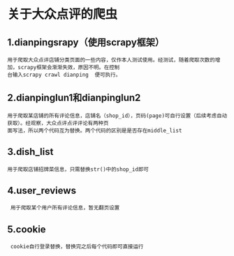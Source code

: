 # 关于大众点评的爬虫

## 1.dianpingsrapy（使用scrapy框架）
    用于爬取大众点评店铺分类页面的一些内容，仅作本人测试使用。经测试，随着爬取次数的增加，scrapy框架会渐渐失效，原因不明。在控制
    台输入scrapy crawl dianping  便可执行。
## 2.dianpinglun1和dianpinglun2
    用于爬取某店铺的所有评论信息，店铺名（shop_id），页码(page)可自行设置（后续考虑自动获取）。经观察，大众点评点评评论有两种页
    面写法，所以两个代码互为替换。两个代码的区别是是否存在middle_list
## 3.dish_list
    用于爬取店铺招牌菜信息，只需替换str()中的shop_id即可
## 4.user_reviews
     用于爬取某个用户所有评论信息，暂无翻页设置
## 5.cookie
     cookie自行登录替换，替换完之后每个代码即可直接运行
   
  


